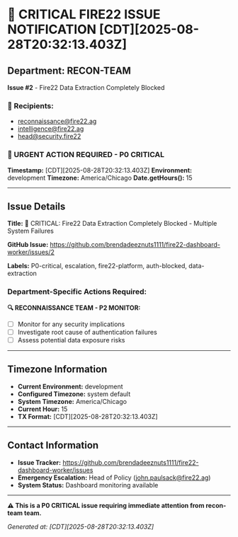 # 🚨 CRITICAL FIRE22 ISSUE NOTIFICATION [CDT][2025-08-28T20:32:13.403Z]

## Department: RECON-TEAM
**Issue #2** - Fire22 Data Extraction Completely Blocked

### 📧 Recipients:
- reconnaissance@fire22.ag
- intelligence@fire22.ag
- head@security.fire22

### 🚨 URGENT ACTION REQUIRED - P0 CRITICAL

**Timestamp:** [CDT][2025-08-28T20:32:13.403Z]
**Environment:** development
**Timezone:** America/Chicago
**Date.getHours():** 15

---

## Issue Details

**Title:** 🚨 CRITICAL: Fire22 Data Extraction Completely Blocked - Multiple System Failures

**GitHub Issue:** https://github.com/brendadeeznuts1111/fire22-dashboard-worker/issues/2

**Labels:** P0-critical, escalation, fire22-platform, auth-blocked, data-extraction

### Department-Specific Actions Required:


**🔍 RECONNAISSANCE TEAM - P2 MONITOR:**
- [ ] Monitor for any security implications
- [ ] Investigate root cause of authentication failures
- [ ] Assess potential data exposure risks

---

## Timezone Information

- **Current Environment:** development
- **Configured Timezone:** system default
- **System Timezone:** America/Chicago
- **Current Hour:** 15
- **TX Format:** [CDT][2025-08-28T20:32:13.403Z]

---

## Contact Information

- **Issue Tracker:** https://github.com/brendadeeznuts1111/fire22-dashboard-worker/issues
- **Emergency Escalation:** Head of Policy (john.paulsack@fire22.ag)
- **System Status:** Dashboard monitoring available

---

**⚠️ This is a P0 CRITICAL issue requiring immediate attention from recon-team team.**

*Generated at: [CDT][2025-08-28T20:32:13.403Z]*
